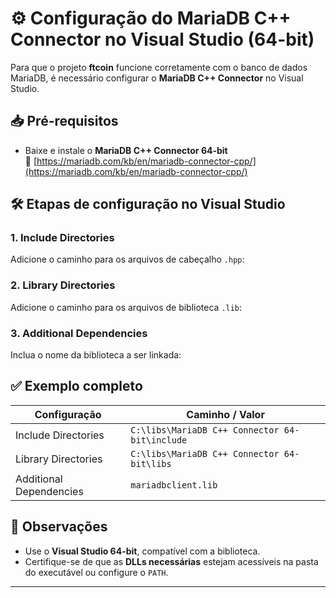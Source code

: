# ⚙️ Configuração do MariaDB C++ Connector no Visual Studio (64-bit)

Para que o projeto **ftcoin** funcione corretamente com o banco de dados MariaDB, é necessário configurar o **MariaDB C++ Connector** no Visual Studio.

## 📥 Pré-requisitos

- Baixe e instale o **MariaDB C++ Connector 64-bit**  
  🔗 [https://mariadb.com/kb/en/mariadb-connector-cpp/](https://mariadb.com/kb/en/mariadb-connector-cpp/)

## 🛠️ Etapas de configuração no Visual Studio

### 1. Include Directories
Adicione o caminho para os arquivos de cabeçalho `.hpp`:


### 2. Library Directories
Adicione o caminho para os arquivos de biblioteca `.lib`:


### 3. Additional Dependencies
Inclua o nome da biblioteca a ser linkada:


## ✅ Exemplo completo

| Configuração              | Caminho / Valor                                                                 |
|---------------------------|----------------------------------------------------------------------------------|
| Include Directories       | `C:\libs\MariaDB C++ Connector 64-bit\include`                                  |
| Library Directories       | `C:\libs\MariaDB C++ Connector 64-bit\libs`                                     |
| Additional Dependencies   | `mariadbclient.lib`                                                             |

## 📌 Observações

- Use o **Visual Studio 64-bit**, compatível com a biblioteca.
- Certifique-se de que as **DLLs necessárias** estejam acessíveis na pasta do executável ou configure o `PATH`.

---

